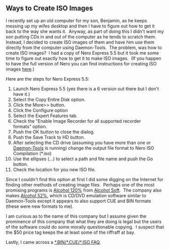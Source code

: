 ## Ways to Create ISO Images 

I recently set up an old computer for my son, Benjamin, as he keeps messing up my wifes desktop and then I have to figure out how to get it back to the way she wants it.  Anyway, as part of doing this I didn't want my son putting CDs in and out of the computer as he tends to scratch them.  Instead, I decided to create ISO images of them and have him use them directly from the computer using Daemon-Tools.  The problem, was how to create ISO images?  I had a copy of Nero Express 5.5 but it took me some time to figure out exactly how to get it to make ISO images.  (If you happen to have the full version of Nero you can find instructions for creating ISO images [here](https://www.weethet.nl/english/cdrw_usingnero_iso.php).)

Here are the steps for Nero Express 5.5:

1. Launch Nero Express 5.5 (yes there is a 6 version out there but I don't have it.)
2. Select the Copy Entire Disk option.
3. Click the More>> button.
4. Click the Configure option
5. Select the Expert Features tab.
6. Check the "Enable Image Recorder for all supported recorder formats" option.
7. Push the OK button to close the dialog.
8. Push the Save Track to HD button.
9. After selecting the CD drive (assuming you have more than one or [Daemon-Tools](https://www.daemon-tools.cc) is running) change the output file format to Nero ISO Compilation (\*.iso)
10. Use the ellipses (...) to select a path and file name and push the Go button.
11. Check the location for you new ISO file.

Since I couldn't find this option at first I did some digging on the Internet for finding other methods of creating image files.  Perhaps one of the most promising programs is [Alcohol 120%](https://www.alcohol-software.com/software_120.php) from [Alcohol Soft](https://www.alcohol-soft.com/).  The company also makes [Alcohol 52%](https://www.alcohol-software.com/software_52.php), which is CD/DVD emulation software similar to Daemon-Tools except it appears to also support CUE and BIN formats (these were new formats to me).

I am curious as to the name of this company but I assume given the prominence of this company that what they are doing is legal but the users of the software could do some morally questionable copying.  I suspect that the $50 price tag keeps the at least some of the riffraff at bay.

Lastly, I came across a [\*.BIN/\*.CUE/\*.ISO FAQ](https://forums.afterdawn.com/thread_view.cfm/7976).
